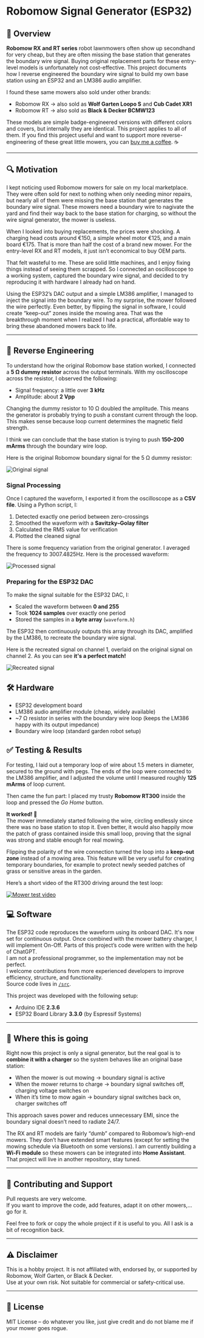 # Robomow Signal Generator (ESP32)

## 📖 Overview
**Robomow RX and RT series** robot lawnmowers often show up secondhand for very cheap, but they are often missing the base station that generates the boundary wire signal. Buying original replacement parts for these entry-level models is unfortunately not cost-effective.
This project documents how I reverse engineered the boundary wire signal to build my own base station using an ESP32 and an LM386 audio amplifier.  

I found these same mowers also sold under other brands:

- Robomow RX → also sold as **Wolf Garten Loopo S** and **Cub Cadet XR1**
- Robomow RT → also sold as **Black & Decker BCMW123**  

These models are simple badge-engineered versions with different colors and covers, but internally they are identical. This project applies to all of them.
If you find this project useful and want to support more reverse-engineering of these great little mowers, you can [buy me a coffee](https://www.buymeacoffee.com/eelcogg). ☕

---

## 🔍 Motivation
I kept noticing used Robomow mowers for sale on my local marketplace. They were often sold for next to nothing when only needing minor repairs, but nearly all of them were missing the base station that generates the boundary wire signal. These mowers need a boundary wire to nagivate the yard and find their way back to the base station for charging, so without the wire signal generator, the mower is useless.

When I looked into buying replacements, the prices were shocking. A charging head costs around €150, a simple wheel motor €125, and a main board €175. That is more than half the cost of a brand new mower. For the entry-level RX and RT models, it just isn’t economical to buy OEM parts.

That felt wasteful to me. These are solid little machines, and I enjoy fixing things instead of seeing them scrapped. So I connected an oscilloscope to a working system, captured the boundary wire signal, and decided to try reproducing it with hardware I already had on hand.  

Using the ESP32’s DAC output and a simple LM386 amplifier, I managed to inject the signal into the boundary wire. To my surprise, the mower followed the wire perfectly. Even better, by flipping the signal in software, I could create “keep-out” zones inside the mowing area. That was the breakthrough moment when I realized I had a practical, affordable way to bring these abandoned mowers back to life.  

---
## 🔬 Reverse Engineering
To understand how the original Robomow base station worked, I connected a **5 Ω dummy resistor** across the output terminals. With my oscilloscope across the resistor, I observed the following:  

- Signal frequency: a little over **3 kHz**  
- Amplitude: about **2 Vpp**

Changing the dummy resistor to 10 Ω doubled the amplitude. This means the generator is probably trying to push a constant current through the loop. This makes sense because loop current determines the magnetic field strength.

I think we can conclude that the base station is trying to push **150–200 mArms** through the boundary wire loop.

Here is the original Robomow boundary signal for the 5 Ω dummy resistor:

![Original signal](docs/oem_signal.png)  

### Signal Processing
Once I captured the waveform, I exported it from the oscilloscope as a **CSV file**. Using a Python script, I:  
1. Detected exactly one period between zero-crossings  
2. Smoothed the waveform with a **Savitzky–Golay filter**  
3. Calculated the RMS value for verification  
4. Plotted the cleaned signal  

There is some frequency variation from the original generator. I averaged the frequency to 3007.4825Hz.
Here is the processed waveform:  

![Processed signal](docs/processed_signal.png)  

### Preparing for the ESP32 DAC
To make the signal suitable for the ESP32 DAC, I:  
- Scaled the waveform between **0 and 255**  
- Took **1024 samples** over exactly one period  
- Stored the samples in a **byte array** (`waveform.h`)  

The ESP32 then continuously outputs this array through its DAC, amplified by the LM386, to recreate the boundary wire signal.  

Here is the recreated signal on channel 1, overlaid on the original signal on channel 2. As you can see **it's a perfect match!**  

![Recreated signal](docs/matched_signal.png)  


## 🛠️ Hardware
- ESP32 development board  
- LM386 audio amplifier module (cheap, widely available)  
- ~7 Ω resistor in series with the boundary wire loop (keeps the LM386 happy with its output impedance)  
- Boundary wire loop (standard garden robot setup)

## ✅ Testing & Results
For testing, I laid out a temporary loop of wire about 1.5 meters in diameter, secured to the ground with pegs. The ends of the loop were connected to the LM386 amplifier, and I adjusted the volume until I measured roughly **125 mArms** of loop current.  

Then came the fun part: I placed my trusty **Robomow RT300** inside the loop and pressed the *Go Home* button.  

**It worked! 🎉**  
The mower immediately started following the wire, circling endlessly since there was no base station to stop it. Even better, it would also happily mow the patch of grass contained inside this small loop, proving that the signal was strong and stable enough for real mowing.  

Flipping the polarity of the wire connection turned the loop into a **keep-out zone** instead of a mowing area. This feature will be very useful for creating temporary boundaries, for example to protect newly seeded patches of grass or sensitive areas in the garden. 

Here’s a short video of the RT300 driving around the test loop:

[![Mower test video](https://img.youtube.com/vi/UxCwS0zmPOU/0.jpg)](https://www.youtube.com/watch?v=UxCwS0zmPOU)



## 💻 Software
The ESP32 code reproduces the waveform using its onboard DAC. It's now set for continuous output. Once combined with the mower battery charger, I will implement On-Off. 
Parts of this project’s code were written with the help of ChatGPT.  
I am not a professional programmer, so the implementation may not be perfect.  
I welcome contributions from more experienced developers to improve efficiency, structure, and functionality.  
Source code lives in [`/src`](src/). 

This project was developed with the following setup:

- Arduino IDE **2.3.6**  
- ESP32 Board Library **3.3.0** (by Espressif Systems)  

---



## 🌱 Where this is going
Right now this project is only a signal generator, but the real goal is to **combine it with a charger** so the system behaves like an original base station:  

- When the mower is out mowing → boundary signal is active  
- When the mower returns to charge → boundary signal switches off, charging voltage switches on  
- When it’s time to mow again → boundary signal switches back on, charger switches off  

This approach saves power and reduces unnecessary EMI, since the boundary signal doesn’t need to radiate 24/7.  

The RX and RT models are fairly “dumb” compared to Robomow’s high-end mowers. They don’t have extended smart features (except for setting the mowing schedule via Bluetooth on some versions). I am currently building a **Wi-Fi module** so these mowers can be integrated into **Home Assistant**. That project will live in another repository, stay tuned.  

---


## 🤝 Contributing and Support
Pull requests are very welcome.  
If you want to improve the code, add features, adapt it on other mowers,... go for it.  

Feel free to fork or copy the whole project if it is useful to you. All I ask is a bit of recognition back.  

---

## ⚠️ Disclaimer
This is a hobby project. It is not affiliated with, endorsed by, or supported by Robomow, Wolf Garten, or Black & Decker.  
Use at your own risk. Not suitable for commercial or safety-critical use.  

---

## 📜 License
MIT License – do whatever you like, just give credit and do not blame me if your mower goes rogue.  

